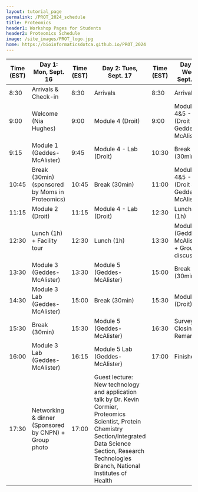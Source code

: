 ```yaml
---
layout: tutorial_page
permalink: /PROT_2024_schedule
title: Proteomics
header1: Workshop Pages for Students
header2: Proteomics Schedule
image: /site_images/PROT_logo.jpg
home: https://bioinformaticsdotca.github.io/PROT_2024
---
```


| Time (EST) | Day 1: Mon, Sept. 16                                  | Time (EST) | Day 2: Tues, Sept. 17                                                                                                                                                                                                 | Time (EST) | Day 3: Wed, Sept. 18                           |
|------------|-------------------------------------------------------|------------|-----------------------------------------------------------------------------------------------------------------------------------------------------------------------------------------------------------------------|------------|------------------------------------------------|
|    8:30    |                  Arrivals & Check-in                  |    8:30    |                                                                                                        Arrivals                                                                                                       |    8:30    |                    Arrivals                    |
|    9:00    |                  Welcome (Nia Hughes)                 |    9:00    |                                                                                                   Module 4 (Droit)                                                                                                    |    9:00    |   Module 4&5 - Lab (Droit & Geddes-McAlister)  |
|    9:15    |              Module 1 (Geddes-McAlister)              |    9:45    |                                                                                                Module 4 - Lab (Droit)                                                                                                 |    10:30   |                  Break (30min)                 |
|    10:45   |    Break (30min) (sponsored by Moms in Proteomics)    |    10:45   |                                                                                                     Break (30min)                                                                                                     |    11:00   |   Module 4&5 - Lab (Droit & Geddes-McAlister)  |
|    11:15   |                   Module 2 (Droit)                    |    11:15   |                                                                                                Module 4 - Lab (Droit)                                                                                                 |    12:30   |                   Lunch (1h)                   |
|    12:30   |               Lunch (1h) + Facility tour              |    12:30   |                                                                                                       Lunch (1h)                                                                                                      |    13:30   | Module 6 (Geddes-McAlister) + Group discussion |
|    13:30   |              Module 3 (Geddes-McAlister)              |    13:30   |                                                                                              Module 5 (Geddes-McAlister)                                                                                              |    15:00   |                  Break (30min)                 |
|    14:30   |            Module 3 Lab (Geddes-McAlister)            |    15:00   |                                                                                                     Break (30min)                                                                                                     |    15:30   |                Module 7 (Droit)                |
|    15:30   |                     Break (30min)                     |    15:30   |                                                                                              Module 5 (Geddes-McAlister)                                                                                              |    16:30   |            Survey & Closing Remarks            |
|    16:00   |            Module 3 Lab (Geddes-McAlister)            |    16:15   |                                                                                            Module 5 Lab (Geddes-McAlister)                                                                                            |    17:00   |                    Finished                    |
|    17:30   | Networking & dinner (Sponsored by CNPN) + Group photo |    17:00   | Guest lecture: New technology and application talk by Dr. Kevin Cormier, Proteomics Scientist, Protein Chemistry Section/Integrated Data Science Section, Research Technologies Branch, National Institutes of Health |            |                                                |
